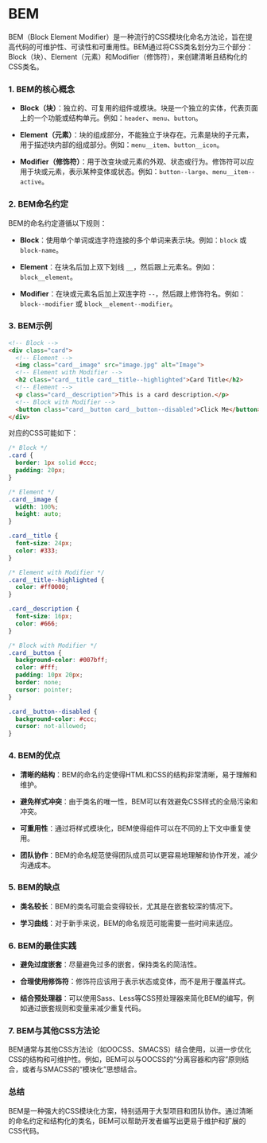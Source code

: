 # BEM

BEM（Block Element Modifier）是一种流行的CSS模块化命名方法论，旨在提高代码的可维护性、可读性和可重用性。BEM通过将CSS类名划分为三个部分：Block（块）、Element（元素）和Modifier（修饰符），来创建清晰且结构化的CSS类名。

### 1. BEM的核心概念

- **Block（块）**：独立的、可复用的组件或模块。块是一个独立的实体，代表页面上的一个功能或结构单元。例如：`header`、`menu`、`button`。
  
- **Element（元素）**：块的组成部分，不能独立于块存在。元素是块的子元素，用于描述块内部的组成部分。例如：`menu__item`、`button__icon`。

- **Modifier（修饰符）**：用于改变块或元素的外观、状态或行为。修饰符可以应用于块或元素，表示某种变体或状态。例如：`button--large`、`menu__item--active`。

### 2. BEM命名约定

BEM的命名约定遵循以下规则：

- **Block**：使用单个单词或连字符连接的多个单词来表示块。例如：`block` 或 `block-name`。
  
- **Element**：在块名后加上双下划线 `__`，然后跟上元素名。例如：`block__element`。

- **Modifier**：在块或元素名后加上双连字符 `--`，然后跟上修饰符名。例如：`block--modifier` 或 `block__element--modifier`。

### 3. BEM示例

```html
<!-- Block -->
<div class="card">
  <!-- Element -->
  <img class="card__image" src="image.jpg" alt="Image">
  <!-- Element with Modifier -->
  <h2 class="card__title card__title--highlighted">Card Title</h2>
  <!-- Element -->
  <p class="card__description">This is a card description.</p>
  <!-- Block with Modifier -->
  <button class="card__button card__button--disabled">Click Me</button>
</div>
```

对应的CSS可能如下：

```css
/* Block */
.card {
  border: 1px solid #ccc;
  padding: 20px;
}

/* Element */
.card__image {
  width: 100%;
  height: auto;
}

.card__title {
  font-size: 24px;
  color: #333;
}

/* Element with Modifier */
.card__title--highlighted {
  color: #ff0000;
}

.card__description {
  font-size: 16px;
  color: #666;
}

/* Block with Modifier */
.card__button {
  background-color: #007bff;
  color: #fff;
  padding: 10px 20px;
  border: none;
  cursor: pointer;
}

.card__button--disabled {
  background-color: #ccc;
  cursor: not-allowed;
}
```

### 4. BEM的优点

- **清晰的结构**：BEM的命名约定使得HTML和CSS的结构非常清晰，易于理解和维护。
  
- **避免样式冲突**：由于类名的唯一性，BEM可以有效避免CSS样式的全局污染和冲突。

- **可重用性**：通过将样式模块化，BEM使得组件可以在不同的上下文中重复使用。

- **团队协作**：BEM的命名规范使得团队成员可以更容易地理解和协作开发，减少沟通成本。

### 5. BEM的缺点

- **类名较长**：BEM的类名可能会变得较长，尤其是在嵌套较深的情况下。
  
- **学习曲线**：对于新手来说，BEM的命名规范可能需要一些时间来适应。

### 6. BEM的最佳实践

- **避免过度嵌套**：尽量避免过多的嵌套，保持类名的简洁性。
  
- **合理使用修饰符**：修饰符应该用于表示状态或变体，而不是用于覆盖样式。

- **结合预处理器**：可以使用Sass、Less等CSS预处理器来简化BEM的编写，例如通过嵌套规则和变量来减少重复代码。

### 7. BEM与其他CSS方法论

BEM通常与其他CSS方法论（如OOCSS、SMACSS）结合使用，以进一步优化CSS的结构和可维护性。例如，BEM可以与OOCSS的“分离容器和内容”原则结合，或者与SMACSS的“模块化”思想结合。

### 总结

BEM是一种强大的CSS模块化方案，特别适用于大型项目和团队协作。通过清晰的命名约定和结构化的类名，BEM可以帮助开发者编写出更易于维护和扩展的CSS代码。